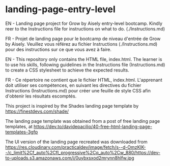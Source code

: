 # landing-page-entry-level
 EN - Landing page project for Grow by Aisely entry-level bootcamp. Kindly reer to the Instructions file for instructions on what to do. (./Instructions.md) 

 FR - Projet de landing page pour le bootcamp de niveau d'entrée de Grow by Aisely. Veuillez vous référez au fichier Instructions (./Instructions.md) pour des instructions sur ce que vous avez à faire.

 EN - This repository only contains the HTML file, index.html. The learner is to use his skills, following guidelines in the Instructions file (Instructions.md) to create a CSS stylesheet to achieve the expected results.

 FR - Ce répertoire ne contient que le fichier HTML, index.html. L'apprenant doit utiliser ses compétences, en suivant les directives du fichier Instructions (Instructions.md) pour créer une feuille de style CSS afin d'obtenir les résultats escomptés.

 This project is inspired by the Shades landing page template by https://finestdevs.com/shade/ 

 The landing page template was obtained from a post of free landing page templates, at https://dev.to/davidepacilio/40-free-html-landing-page-templates-3gfp
 
 The UI version of the landing page recreated was downloaded from https://res.cloudinary.com/practicaldev/image/fetch/s--d-OmzKlK--/c_limit%2Cf_auto%2Cfl_progressive%2Cq_auto%2Cw_880/https://dev-to-uploads.s3.amazonaws.com/i/0uybxsxod2mrynn8hlfw.jpg
